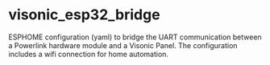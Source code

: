 # visonic_esp32_bridge
ESPHOME configuration (yaml) to bridge the UART communication between a Powerlink hardware module and a Visonic Panel. The configuration includes a wifi connection for home automation.
